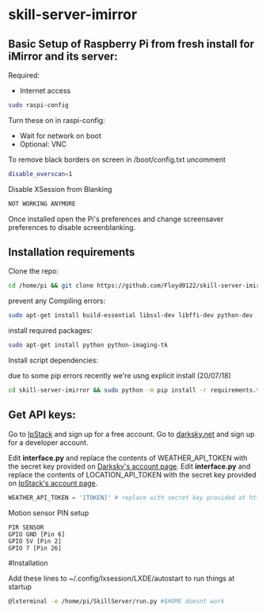 # skill-server-imirror


## Basic Setup of Raspberry Pi from fresh install for iMirror and its server:


Required: 
* Internet access

```bash
sudo raspi-config
```
Turn these on in raspi-config: 

* Wait for network on boot
* Optional: VNC

To remove black borders on screen
in /boot/config.txt uncomment 
```bash
disable_overscan=1
```

Disable XSession from Blanking  
```bash
NOT WORKING ANYMORE
```
Once installed open the Pi's preferences and change screensaver preferences to disable screenblanking.

## Installation requirements

Clone the repo:
```bash
cd /home/pi && git clone https://github.com/Floyd0122/skill-server-imirror.git
```
prevent any Compiling errors:
```bash
sudo apt-get install build-essential libssl-dev libffi-dev python-dev
```
install required packages:
```bash
sudo apt-get install python python-imaging-tk
```


Install script dependencies:

due to some pip errors recently we're usng explicit install (20/07/18)

```bash
cd skill-server-imirror && sudo python -m pip install -r requirements.txt
```

## Get API keys:
Go to [IpStack](https://ipstack.com/signup/free) and sign up for a free account.
Go to [darksky.net](https://darksky.net/dev/) and sign up for a developer account. 

Edit **interface.py** and replace the contents of WEATHER_API_TOKEN with the secret key provided on [Darksky's account page](https://darksky.net/dev/account/).
Edit **interface.py** and replace the contents of LOCATION_API_TOKEN with the secret key provided on [IpStack's account page](https://ipstack.com/quickstart/).
```python
WEATHER_API_TOKEN = '[TOKEN]' # replace with secret key provided at https://darksky.net/dev/account/
```

Motion sensor PIN setup
```
PIR SENSOR
GPIO GND [Pin 6]
GPIO 5V [Pin 2]
GPIO 7 [Pin 26]
```

#Installation

Add these lines to ~/.config/lxsession/LXDE/autostart to run things at startup
```bash
@lxterminal -e /home/pi/SkillServer/run.py #$HOME doesnt work
```



